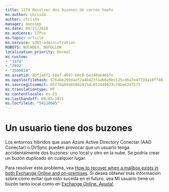 ```yaml
---
title: 1374 Resolver dos buzones de correo howto
ms.author: chrisda
author: chrisda
manager: dansimp
ms.date: 04/21/2020
ms.audience: ITPro
ms.topic: article
ms.service: o365-administration
ROBOTS: NOINDEX, NOFOLLOW
localization_priority: Normal
ms.custom:
- "1374"
- "2692"
- "3500014"
ms.assetid: 8bf1a8f2-58ef-4697-b9c0-be340de96bfe
ms.openlocfilehash: 676abe299daef2a4b423faab6e9bc125cd6a7e47733a10ff46f9f492cc5ad34d
ms.sourcegitcommit: b5f7da89a650d2915dc652449623c78be6247175
ms.translationtype: MT
ms.contentlocale: es-ES
ms.lasthandoff: 08/05/2021
ms.locfileid: "54110085"
---
```

# <a name="a-user-has-two-mailboxes"></a>Un usuario tiene dos buzones

Los entornos híbridos que usan Azure Active Directory Conectar (AAD Conectar) o DirSync pueden provocar que un usuario tenga accidentalmente dos buzones: uno local y otro en la nube. Se podría crear un buzón duplicado en cualquier lugar.

Para resolver este problema, vea [How to recover when a mailbox exists in both Exchange Online and on-premises](https://docs.microsoft.com/exchange/troubleshoot/move-mailboxes/mailbox-exists-exo-onpremises). Si desea obtener más información sobre cómo evitar que esto suceda en el futuro, vea Mi usuario tiene un buzón tanto local como en [Exchange Online. Ayuda!](https://techcommunity.microsoft.com/t5/Exchange-Team-Blog/My-user-has-a-mailbox-both-on-premises-and-in-Exchange-Online/ba-p/846809).
